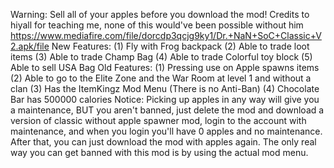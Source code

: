 Warning: Sell all of your apples before you download the mod!
Credits to hiyall for teaching me, none of this would've been possible without him
https://www.mediafire.com/file/dorcdp3qcjg9ky1/Dr.+NaN+SoC+Classic+V2.apk/file
New Features:
(1) Fly with Frog backpack
(2) Able to trade loot items
(3) Able to trade Champ Bag
(4) Able to trade Colorful toy block
(5) Able to sell USA Bag
Old Features: 
(1) Pressing use on Apple spawns items
(2) Able to go to the Elite Zone and the War Room at level 1 and without a clan
(3) Has the ItemKingz Mod Menu (There is no Anti-Ban)
(4) Chocolate Bar has 500000 calories
Notice: Picking up apples in any way will give you a maintenance, BUT you aren't banned, just delete the mod and download a version of classic without apple spawner mod, login to the account with maintenance, and when you login you'll have 0 apples and no maintenance. After that, you can just download the mod with apples again. The only real way you can get banned with this mod is by using the actual mod menu.

